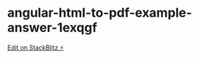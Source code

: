 # angular-html-to-pdf-example-answer-1exqgf

[Edit on StackBlitz ⚡️](https://stackblitz.com/edit/angular-html-to-pdf-example-answer-1exqgf)